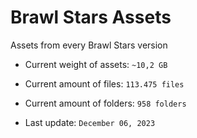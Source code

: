 # Brawl Stars Assets
Assets from every Brawl Stars version

* Current weight of assets: `~10,2 GB`
* Current amount of files: `113.475 files`
* Current amount of folders: `958 folders`

* Last update: `December 06, 2023`
